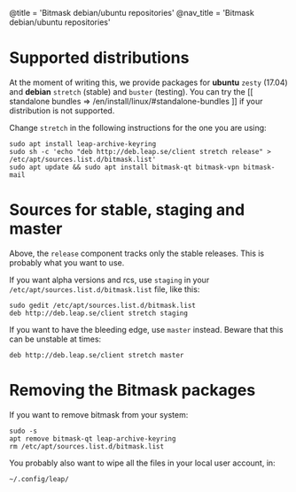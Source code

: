 @title = 'Bitmask debian/ubuntu repositories'
@nav_title = 'Bitmask debian/ubuntu repositories'

# Supported distributions

At the moment of writing this, we provide packages for **ubuntu** ``zesty`` (17.04) and **debian** ``stretch`` (stable) and ``buster`` (testing).
You can try the [[ standalone bundles => /en/install/linux/#standalone-bundles ]] if your distribution is not supported.

Change ``stretch`` in the following instructions for the one you are using:

```
sudo apt install leap-archive-keyring
sudo sh -c 'echo "deb http://deb.leap.se/client stretch release" > /etc/apt/sources.list.d/bitmask.list'
sudo apt update && sudo apt install bitmask-qt bitmask-vpn bitmask-mail
```

# Sources for stable, staging and master

Above, the ``release`` component tracks only the stable releases. This is probably what you want to use.

If you want alpha versions and rcs, use ``staging`` in your ``/etc/apt/sources.list.d/bitmask.list`` file, like this:

```
sudo gedit /etc/apt/sources.list.d/bitmask.list
deb http://deb.leap.se/client stretch staging
```

If you want to have the bleeding edge, use ``master`` instead. Beware that this can be unstable at times:

```
deb http://deb.leap.se/client stretch master
```


# Removing the Bitmask packages 

If you want to remove bitmask from your system:

```
sudo -s
apt remove bitmask-qt leap-archive-keyring
rm /etc/apt/sources.list.d/bitmask.list
```

You probably also want to wipe all the files in your local user account, in:


```
~/.config/leap/
```
